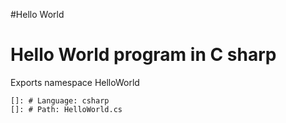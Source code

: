 #Hello World

# Hello World program in C sharp

Exports namespace HelloWorld
    
    []: # Language: csharp
    []: # Path: HelloWorld.cs